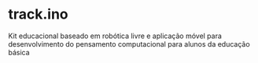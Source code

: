 # track.ino
Kit educacional baseado em robótica livre e aplicação móvel para desenvolvimento do pensamento computacional para alunos da educação básica
